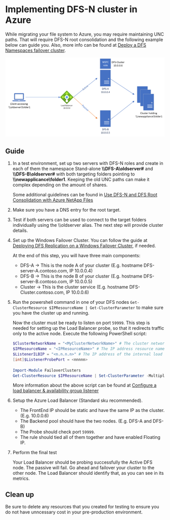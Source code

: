 # Implementing DFS-N cluster in Azure

While migrating your file system to Azure, you may require maintaining UNC paths. That will require DFS-N root consolidation and the following example below can guide you. Also, more info can be found at [Deploy a DFS Namespaces failover cluster](https://learn.microsoft.com/azure/architecture/solution-ideas/articles/dfs-failover-cluster-vms).

![Diagram that shows an example of a DFS Namespaces failover cluster.](./media/DFS-N_cluster_example.png)

## Guide

1. In a test environment, set up two servers with DFS-N roles and create in each of them the namespace Stand-alone **\\\DFS-A\oldserver#** and **\\\DFS-B\oldserver#** with both targeting folders pointing to **\\\newapplicance\folder1**. Keeping the old UNC paths can make it complex depending on the amount of shares.

   Some additional guidelines can be found in [Use DFS-N and DFS Root Consolidation with Azure NetApp Files](https://learn.microsoft.com/azure/azure-netapp-files/use-dfs-n-and-dfs-root-consolidation-with-azure-netapp-files)

1. Make sure you have a DNS entry for the root target.

1. Test if both servers can be used to connect to the target folders individually using the \\\oldserver alias. The next step will provide cluster details.

1. Set up the Windows Failover Cluster. You can follow the guide at [Deploying DFS Replication on a Windows Failover Cluster](https://techcommunity.microsoft.com/t5/storage-at-microsoft/deploying-dfs-replication-on-a-windows-failover-cluster-amp-8211/ba-p/423913), if needed.

   At the end of this step, you will have three main components:

   - DFS-A -> This is the node A of your cluster (E.g. hostname DFS-server-A.contoso.com, IP 10.0.0.4)
   - DFS-B -> This is the node B of your cluster (E.g. hostname DFS-server-B.contoso.com, IP 10.0.0.5)
   - Cluster -> This is the cluster service (E.g. hostname DFS-Cluster.contoso.com, IP 10.0.0.6)<br>

1. Run the powershell command in one of your DFS nodes `Get-ClusterResource $IPResourceName | Get-ClusterParameter` to make sure you have the cluster up and running.

   Now the cluster must be ready to listen on port `59999`. This step is needed for setting up the Load Balancer probe, so that it redirects traffic only to the active node. Execute the following PowerShell script:

   ```powershell
   $ClusterNetworkName = "<MyClusterNetworkName>" # The cluster network name. Use Get-ClusterNetwork on Windows Server 2012 or later to find the name.
   $IPResourceName = "<IPResourceName>" # The IP address resource name.
   $ListenerILBIP = "<n.n.n.n>" # The IP address of the internal load balancer. This is the static IP address for the load balancer that you configured in the Azure portal.
   [int]$ListenerProbePort = <nnnnn>

   Import-Module FailoverClusters
   Get-ClusterResource $IPResourceName | Set-ClusterParameter -Multiple @{"Address"="$ListenerILBIP";"ProbePort"=$ListenerProbePort;"SubnetMask"="255.255.255.255";"Network"="$ClusterNetworkName";"EnableDhcp"=0}
   ```

   More information about the above script can be found at [Configure a load balancer & availability group listener](https://learn.microsoft.com/azure/azure-sql/virtual-machines/windows/availability-group-load-balancer-portal-configure?view=azuresql)

1. Setup the Azure Load Balancer (Standard sku recommended).

   - The FrontEnd IP should be static and have the same IP as the cluster. (E.g. 10.0.0.6)
   - The Backend pool should have the two nodes. (E.g. DFS-A and DFS-B)
   - The Probe should check port `59999`.
   - The rule should tied all of them together and have enabled Floating IP.

1. Perform the final test

   Your Load Balancer should be probing successfully the Active DFS node. The passive will fail. Go ahead and failover your cluster to the other node. The Load Balancer should identify that, as you can see in its metrics.

## Clean up

Be sure to delete any resources that you created for testing to ensure you do not have unncessary cost in your pre-production environment.
